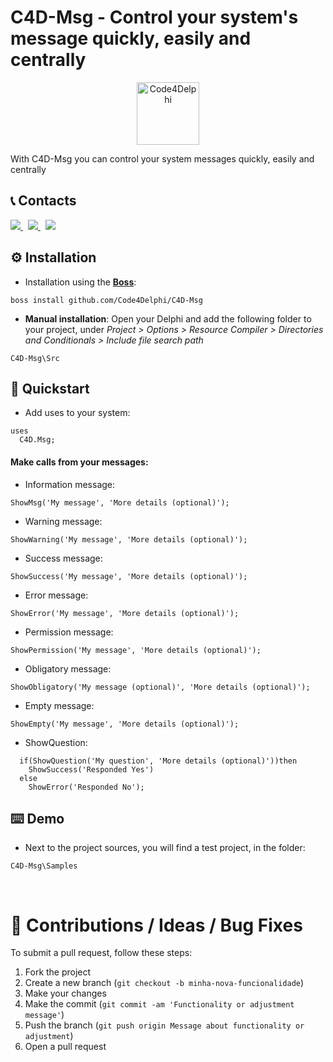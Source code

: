 # C4D-Msg - Control your system's message quickly, easily and centrally
<p align="center">
  <a href="https://github.com/Code4Delphi/Code4D-Wizard/blob/master/Images/C4D-Logo.png">
    <img alt="Code4Delphi" height="100" src="https://github.com/Code4Delphi/Code4D-Wizard/blob/master/Images/c4d-logo-100x100.png">
  </a> 
</p>
With C4D-Msg you can control your system messages quickly, easily and centrally



## 📞 Contacts

<p align="left">
  <a href="https://t.me/Code4Delphi" target="_blank">
    <img src="https://img.shields.io/badge/Telegram:-Join%20Channel-blue?logo=telegram">
  </a> 
  &nbsp;
  <a href="mailto:contato@code4delphi.com.br" target="_blank">
    <img src="https://img.shields.io/badge/E--mail-contato%40code4delphi.com.br-yellowgreen?logo=maildotru&logoColor=yellowgreen">
  </a>
   &nbsp;
  <a href="https://www.youtube.com/@code4delphi" target="_blank">
    <img src="https://img.shields.io/badge/YouTube:-Join%20Channel-red?logo=youtube&logoColor=red">
  </a> 
</p>



## ⚙️ Installation

* Installation using the [**Boss**](https://github.com/HashLoad/boss):

```
boss install github.com/Code4Delphi/C4D-Msg
```

* **Manual installation**: Open your Delphi and add the following folder to your project, under *Project > Options > Resource Compiler > Directories and Conditionals > Include file search path*

```
C4D-Msg\Src
```



## 🚀 Quickstart
* Add uses to your system:
```
uses
  C4D.Msg;
```

#### Make calls from your messages:

* Information message:
```
ShowMsg('My message', 'More details (optional)');
```

* Warning message:
```
ShowWarning('My message', 'More details (optional)');
```

* Success message:
```
ShowSuccess('My message', 'More details (optional)');
```

* Error message:
```
ShowError('My message', 'More details (optional)');
```

* Permission message:
```
ShowPermission('My message', 'More details (optional)');
```

* Obligatory message:
```
ShowObligatory('My message (optional)', 'More details (optional)');
```

* Empty message:
```
ShowEmpty('My message', 'More details (optional)');
```

* ShowQuestion:
```
  if(ShowQuestion('My question', 'More details (optional)'))then
    ShowSuccess('Responded Yes')
  else
    ShowError('Responded No');
```


## ⌨️ Demo
* Next to the project sources, you will find a test project, in the folder:
```
C4D-Msg\Samples
```


‌
# 💬 Contributions / Ideas / Bug Fixes
To submit a pull request, follow these steps:

1. Fork the project
2. Create a new branch (`git checkout -b minha-nova-funcionalidade`)
3. Make your changes
4. Make the commit (`git commit -am 'Functionality or adjustment message'`)
5. Push the branch (`git push origin Message about functionality or adjustment`)
6. Open a pull request
